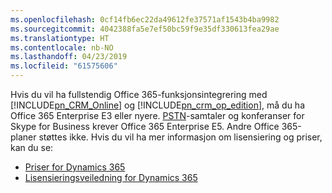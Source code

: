 ```yaml
---
ms.openlocfilehash: 0cf14fb6ec22da49612fe37571af1543b4ba9982
ms.sourcegitcommit: 4042388fa5e7ef50bc59f9e35df330613fea29ae
ms.translationtype: HT
ms.contentlocale: nb-NO
ms.lasthandoff: 04/23/2019
ms.locfileid: "61575606"
---
```

Hvis du vil ha fullstendig Office 365-funksjonsintegrering med [!INCLUDE[pn_CRM_Online](pn-crm-online.md)] og [!INCLUDE[pn_crm_op_edition](pn-crm-onprem.md)], må du ha Office 365 Enterprise E3 eller nyere. [PSTN](https://support.office.com/article/What-is-PSTN-calling-3dc773b9-95e0-4448-b2f1-887c54022429)-samtaler og konferanser for Skype for Business krever Office 365 Enterprise E5. Andre Office 365-planer støttes ikke. Hvis du vil ha mer informasjon om lisensiering og priser, kan du se:     

- [Priser for Dynamics 365](https://www.microsoft.com/dynamics365/pricing)<br>
- [Lisensieringsveiledning for Dynamics 365](https://go.microsoft.com/fwlink/?LinkId=866544)

